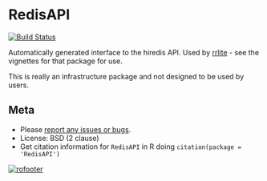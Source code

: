 # RedisAPI

[![Build Status](https://travis-ci.org/ropensci/RedisAPI.png?branch=master)](https://travis-ci.org/ropensci/RedisAPI)

Automatically generated interface to the hiredis API.  Used by [rrlite](https://github.com/ropensci/rrlite) - see the vignettes for that package for use.

This is really an infrastructure package and not designed to be used by users.

## Meta

* Please [report any issues or bugs](https://github.com/ropensci/RedisAPI/issues).
* License: BSD (2 clause)
* Get citation information for `RedisAPI` in R doing `citation(package = 'RedisAPI')`

[![rofooter](http://ropensci.org/public_images/github_footer.png)](http://ropensci.org)
